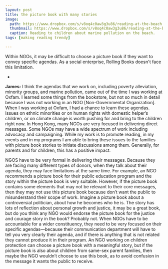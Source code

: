 ```yaml
---
layout: post
title: the picture book with many stories
image:
  path: https://www.dropbox.com/s/v8oq4c0aw3g3u86/reading-at-the-beach.png?raw=1
  thumbnail: https://www.dropbox.com/s/v8oq4c0aw3g3u86/reading-at-the-beach.png?raw=1
  caption: Reading to children about marine pollution on the beach.
tags: [making reading trendy]

---
```


Within NGOs, it may be difficult to choose a picture book if they want to convey specific agendas. As a social enterprise, Rolling Books doesn't face this limitation.

<!--more-->

-

**James:** I think the agendas that we work on, including poverty alleviation, minority groups, and marine pollution, came out of the time I was working at Oxfam. I learned some things from the bookstore, but not so much in detail because I was not working in an NGO [Non-Governmental Organization]. When I was working at Oxfam, I had a chance to learn these agendas. Issues on ethnic minorities or on human rights with domestic helper’s children, or on climate change is worth pushing for and bring to the children right now. In Hong Kong, many NGOs are very focused in delivering direct messages. Some NGOs may have a wide spectrum of work including advocacy and campaigning. While my work is to promote reading, in my events and in my programs I am able to bring these issues to the families with picture book stories to initiate discussions among them. Generally, for parents and for children, this has a positive impact. 

NGOS have to be very formal in delivering their messages. Because they are facing many different types of donors, when they talk about their agenda, they may face limitations at the same time. For example, an NGO recommends a picture book for their public education program and the story within the picture book is very suitable. However, if the picture book contains some elements that may not be relevant to their core messages, then they may not use this picture book because don’t want the public to misunderstand their scope of work. Imagine a picture book about a controversial politician, about how he becomes who he is. The story has lots of reflection about personal growth and justice, it may be a great book, but do you think any NGO would endorse the picture book for the justice and courage story in the book? Probably not. When NGOs have to be accountable for a wider constituency, they need to be very focused on their specific agendas—because their communication department will have to tell you very clearly their agenda, and if there is anything that is not related they cannot produce it in their program. An NGO working on children protection can choose a picture book with a meaningful story, but if the picture book is also about children from same-sex parent families, then maybe the NGO wouldn’t choose to use this book, as to avoid confusion in the message it wants the public to receive.
